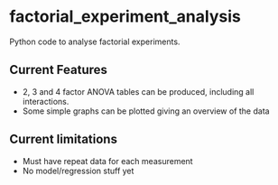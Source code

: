 # factorial_experiment_analysis
Python code to analyse factorial experiments.


## Current Features
- 2, 3 and 4 factor ANOVA tables can be produced, including all interactions.
- Some simple graphs can be plotted giving an overview of the data

## Current limitations
- Must have repeat data for each measurement
- No model/regression stuff yet
